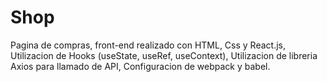 # Shop
Pagina de compras, front-end realizado con HTML, Css y React.js,
Utilizacion de Hooks (useState, useRef, useContext),
Utilizacion de libreria Axios para llamado de API,
Configuracion de webpack y babel.
